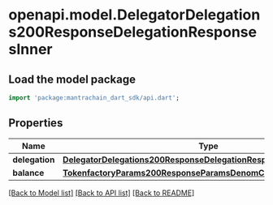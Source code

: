 # openapi.model.DelegatorDelegations200ResponseDelegationResponsesInner

## Load the model package
```dart
import 'package:mantrachain_dart_sdk/api.dart';
```

## Properties
Name | Type | Description | Notes
------------ | ------------- | ------------- | -------------
**delegation** | [**DelegatorDelegations200ResponseDelegationResponsesInnerDelegation**](DelegatorDelegations200ResponseDelegationResponsesInnerDelegation.md) |  | [optional] 
**balance** | [**TokenfactoryParams200ResponseParamsDenomCreationFeeInner**](TokenfactoryParams200ResponseParamsDenomCreationFeeInner.md) |  | [optional] 

[[Back to Model list]](../README.md#documentation-for-models) [[Back to API list]](../README.md#documentation-for-api-endpoints) [[Back to README]](../README.md)


